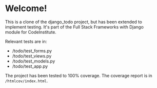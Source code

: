# Welcome!

This is a clone of the django_todo project, but has been extended to implement testing. It's part of the Full Stack Frameworks with Django module for CodeInstitute.

Relevant tests are in: 

- /todo/test_forms.py
- /todo/test_views.py
- /todo/test_models.py
- /todo/test_app.py

The project has been tested to 100% coverage. The coverage report is in `/htmlcov/index.html`.